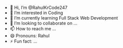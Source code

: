 - 👋 Hi, I’m @RahulKrCode247
- 👀 I’m interested in Coding 
- 🌱 I’m currently learning Full Stack Web Development
- 💞️ I’m looking to collaborate on ...
- 📫 How to reach me ...
- 😄 Pronouns: Rahul
- ⚡ Fun fact: ...

<!---
RahulKrCode247/RahulKrCode247 is a ✨ special ✨ repository because its `README.md` (this file) appears on your GitHub profile.
You can click the Preview link to take a look at your changes.
--->
